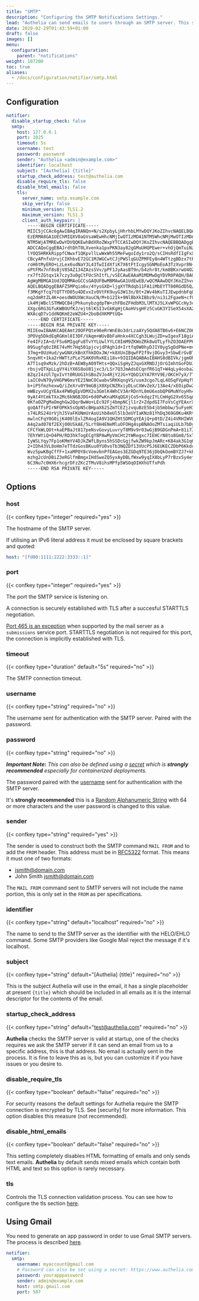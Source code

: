 ```yaml
---
title: "SMTP"
description: "Configuring the SMTP Notifications Settings."
lead: "Authelia can send emails to users through an SMTP server. This section describes how to configure this."
date: 2020-02-29T01:43:59+01:00
draft: false
images: []
menu:
  configuration:
    parent: "notifications"
weight: 107200
toc: true
aliases:
  - /docs/configuration/notifier/smtp.html
---
```



## Configuration

```yaml
notifier:
  disable_startup_check: false
  smtp:
    host: 127.0.0.1
    port: 1025
    timeout: 5s
    username: test
    password: password
    sender: "Authelia <admin@example.com>"
    identifier: localhost
    subject: "[Authelia] {title}"
    startup_check_address: test@authelia.com
    disable_require_tls: false
    disable_html_emails: false
    tls:
      server_name: smtp.example.com
      skip_verify: false
      minimum_version: TLS1.2
      maximum_version: TLS1.3
      client_auth_keypair: |
        -----BEGIN CERTIFICATE-----
        MIIC5jCCAc6gAwIBAgIRANQn+N/s2XpbyLjHhrhbLMYwDQYJKoZIhvcNAQELBQAw
        EzERMA8GA1UEChMIQXV0aGVsaWEwHhcNMjIwOTIzMDA1NTM5WhcNMjMwOTIzMDA1
        NTM5WjATMREwDwYDVQQKEwhBdXRoZWxpYTCCASIwDQYJKoZIhvcNAQEBBQADggEP
        ADCCAQoCggEBAJrdtDhT0LXvenka1pxPKN3ay82gGMuUHQPEwer+vhOjQmTuiNzz
        lYOQ5HRKkRippfCNwxf1QKpvllLwWxWh55MeFwgoIdy1ro2Q/sCIHsRdfIIgFxXu
        CBcyAPnfxUrujCIKhbvE72GC1MJWGCwtCJjPWSlqGUZPMFEy8n4WTtzgBDzx7tPU
        roH6tMyERO+LzLex6udNaY3L43TwIIdXfiK7X6tFtIcgySGNMoEoA3TzXvpr8N+5
        oPtFMx7nf8sBjV85AZ134ZAzsSVv/pPF1JyAasBT9n/b4zhr8t/km8BKxrwU4OZ6
        rx7ftZGtqx1k7czy3u0gCtFUcShItfL/vSECAwEAAaM1MDMwDgYDVR0PAQH/BAQD
        AgWgMBMGA1UdJQQMMAoGCCsGAQUFBwMBMAwGA1UdEwEB/wQCMAAwDQYJKoZIhvcN
        AQELBQADggEBAFZ5MPqio6v/4YysGXD+ljgXYTRdqb11FA1iMbEYTT80RGdD5Q/D
        f3MKgYfcq7tQTTYD05u4DEvxIv0VtFK9uyG3W13n/Bt+2Wv4bKuTIJEwpdnbFq8G
        nq2dmRtZL4K+oesdWOUXWcXouCN/M+b12Ik+9NlBbXkIBbz9/ni3i2FgaeN+cfGE
        ik4MjWBclSTMWQCB4jPhkunybzgdpTW+zhFBoZFHdbM3LlMTXJ5LXvWPGCcHy3c+
        XXgc6RG3GfuKWBOUfKJ/ejt6lKSI3vGkKgHjCAoHVsgHFz5CuGK3YISeX54sXA2D
        WXAcqD7v1ddNQKmE2eWZU4+2boBdXKMPtUQ=
        -----END CERTIFICATE-----
        -----BEGIN RSA PRIVATE KEY-----
        MIIEowIBAAKCAQEAmt20OFPQte96eRrWnE8o3drLzaAYy5QdA8TB6v6+E6NCZO6I
        3POVg5DkdEqRGKml8I3DF/VAqm+WUvBbFaHnkx4XCCgh3LWujZD+wIgexF18giAX
        Fe4IFzIA+d/FSu6MIgqFu8TvYYLUwlYYLC0ImM9ZKWoZRk8wUTLyfhZO3OAEPPHu
        09Sugfq0zIRE74vMt7Hq501pjcvjdPAgh1d+Irtfq0W0hyDJIY0ygSgDdPNe+mvw
        37mg+0UzHud/ywGNXzkBnXfhkDOxJW/+k8XUnIBqwFP2f9vjOGvy3+SbwErGvBTg
        5nqvHt+1ka2rHWTtzPLe7SAK0VRxKEi18v+9IQIDAQABAoIBAHS8dBIVk/jgmOhb
        A7T1sq9xMzk/2hDzB+AEW8yA09THts+QQxiSgHyZJqxGXRNDJjOrGImhtGoFDUJd
        rbsjvQTXpLLgVY4iYX6S8oU81jxc3/LSr7Q3JmAdsECqnfR61qT+W4qLy4osbaZD
        8ZqzI4zUl7gxIvYt0RUUG1hSBoZVJo4RjY2JG+YQbD1XYA7RYV9E/OKCH7yX/7T4
        iaIC0vN79yVHGPW6mvYE2INmCOCwabvSRKKqngVS/usm3cgo7LqL4OSqFVpHqf9F
        b+iP5fmzhexwQ/iZeXrv0Y9mGBjX0XpCNZRxiyDLuCXWvZeX/13Ae4/xEOipDw28
        mWBzyvUCgYEAx4PW0gEpVDMX2u3GmlK4WhCV3ArRDnYL0mU6xobQP6MuNYoyHh4L
        9yAt4YCmkTXx2Mc6kN6BJDG+6d0PwKnaMXqQGXjCo5+kdqzIYLCmHgG2Xv6SSqAU
        0KfaOZPgMaOmghGw2QqrBwWo+LEc92Fj4bmpNCjl1rZ+ZdpdGI7FoVsCgYEAxrXc
        goQAffsPIrNFOPKk5sOpN5cBHpaX62SZmTCEZjzvquBzE5b4jb5mbbw/5uFyeH39
        s74LRS24UrVjhJ5VaFKUNmUrAoUihb8eUl5lb3eUYIaKNz81YhDq369G0Ku4KRtc
        mwlnCFqY0G0ijK400lExlZR4ogIA9V1QHZHtSDMCgYEAjQ+p0tD/Z4i4VRHIWVQj
        A4q2ad078f2EXj00USkAE/5LrY8H4ENeMluOFOHg4spBNAOoZMTsiaqiULb7bDyr
        CFCfkWLQOt+kaEPBaJt817peNsvGovyLuvryT8M9v9r03wGjB9GDGnPmA+81i7JP
        7EhYWYiQ+D4PH/RD3hkTogECgYBPAwMyVmCHt2tWRegxc7IEHCrN8to8Gm8/5xl4
        IyWSLYqy7Fp1oKMmYV4DJkZWfLByns5hSSDcGgjfwkZW9kpJmARc+K84ak3G1q6s
        2+IDh43VL8oHm7eTTdzGosBKuu0YU0voTb3NQZDf13VUcPSJ6EUKECZDbP6KkdcI
        Wvz5pwKBgCffF+1xaMPOY8cVomvbnPfEAGes3EZGDq9TE36jDbQkOomBYZJ7+kPp
        mzhg2cUnDBiZ3eRGlfmBmgxIHdSweZQ5yxAyDBLfWxw9yqIX8bLyP7rBzxSy4efu
        6C3Nu7c0HX6rhcgrDFzZKc2TMuV8ihsMPfp5WSOqOIHXhUTfxPdh
        -----END RSA PRIVATE KEY-----
```

## Options

### host

{{< confkey type="integer" required="yes" >}}

The hostname of the SMTP server.

If utilising an IPv6 literal address it must be enclosed by square brackets and quoted:

```yaml
host: "[fd00:1111:2222:3333::1]"
```

### port

{{< confkey type="integer" required="yes" >}}

The port the SMTP service is listening on.

A connection is securely established with TLS after a succesful STARTTLS negotiation.

[Port 465 is an exception][docs-security-smtp-port] when supported by the mail server as a `submissions` service port.
STARTTLS negotiation is not required for this port, the connection is implicitly established with TLS.

[docs-security-smtp-port]: ../../overview/security/measures.md#smtp-ports

### timeout

{{< confkey type="duration" default="5s" required="no" >}}

The SMTP connection timeout.

### username

{{< confkey type="string" required="no" >}}

The username sent for authentication with the SMTP server. Paired with the password.

### password

{{< confkey type="string" required="no" >}}

*__Important Note:__ This can also be defined using a [secret](../methods/secrets.md) which is __strongly recommended__
especially for containerized deployments.*

The password paired with the [username](#username) sent for authentication with the SMTP server.

It's __strongly recommended__ this is a
[Random Alphanumeric String](../miscellaneous/guides.md#generating-a-random-alphanumeric-string) with 64 or more
characters and the user password is changed to this value.

### sender

{{< confkey type="string" required="yes" >}}

The sender is used to construct both the SMTP command `MAIL FROM` and to add the `FROM` header. This address must be
in [RFC5322](https://www.rfc-editor.org/rfc/rfc5322.html#section-3.4) format. This means it must one of two formats:

* jsmith@domain.com
* John Smith <jsmith@domain.com>

The `MAIL FROM` command sent to SMTP servers will not include the name portion, this is only set in the `FROM` as per
specifications.

### identifier

{{< confkey type="string" default="localhost" required="no" >}}

The name to send to the SMTP server as the identifier with the HELO/EHLO command. Some SMTP providers like Google Mail
reject the message if it's localhost.

### subject

{{< confkey type="string" default="[Authelia] {title}" required="no" >}}

This is the subject Authelia will use in the email, it has a single placeholder at present `{title}` which should
be included in all emails as it is the internal descriptor for the contents of the email.

### startup_check_address

{{< confkey type="string" default="test@authelia.com" required="no" >}}

__Authelia__ checks the SMTP server is valid at startup, one of the checks requires we ask the SMTP server if it can
send an email from us to a specific address, this is that address. No email is actually sent in the process. It is fine
to leave this as is, but you can customize it if you have issues or you desire to.

### disable_require_tls

{{< confkey type="boolean" default="false" required="no" >}}

For security reasons the default settings for Authelia require the SMTP connection is encrypted by TLS. See [security]
for more information. This option disables this measure (not recommended).

### disable_html_emails

{{< confkey type="boolean" default="false" required="no" >}}

This setting completely disables HTML formatting of emails and only sends text emails. __Authelia__ by default sends
mixed emails which contain both HTML and text so this option is rarely necessary.

### tls

Controls the TLS connection validation process. You can see how to configure the tls section
[here](../prologue/common.md#tls-configuration).

## Using Gmail

You need to generate an app password in order to use Gmail SMTP servers. The process is described
[here](https://support.google.com/accounts/answer/185833?hl=en).

```yaml
notifier:
  smtp:
    username: myaccount@gmail.com
    # Password can also be set using a secret: https://www.authelia.com/configuration/methods/secrets/
    password: yourapppassword
    sender: admin@example.com
    host: smtp.gmail.com
    port: 587
```
